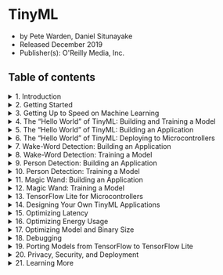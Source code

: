 # TinyML
- by Pete Warden, Daniel Situnayake
- Released December 2019
- Publisher(s): O'Reilly Media, Inc.

## Table of contents

<details>
  <summary>1. Introduction</summary>
    - Embedded Devices  
    - Changing Landscape  
</details>

<details>
  <summary>2. Getting Started</summary>
    - Who Is This Book Aimed At?  
    - What Hardware Do You Need?  
    - What Software Do You Need?  
    - What Do We Hope You’ll Learn?  
</details>


<details>
    <summary>3. Getting Up to Speed on Machine Learning</summary>                   
    - What Machine Learning Actually Is  
    - The Deep Learning Workflow  
    - Decide on a Goal  
    - Collect a Dataset  
    - Design a Model Architecture  
    - Train the Model  
    - Convert the Model  
    - Run Inference  
    - Evaluate and Troubleshoot  
    - Wrapping Up  
</details>

<details>
    <summary>4. The “Hello World” of TinyML: Building and Training a Model</summary>
    [src]((https://github.com/suzinee/TinyML/tree/master/ch4_hello_world/sine_model)  
    - What We’re Building  
    - Our Machine Learning Toolchain  
    - Python and Jupyter Notebooks  
    - Google Colaboratory  
    - TensorFlow and Keras  
    - Building Our Model  
    - Importing Dependencies  
    - Generating Data  
    - Splitting the Data  
    - Defining a Basic Model  
    - Training Our Model  
    - Training Metrics  
    - Graphing the History  
    - Improving Our Model  
    - Testing  
    - Converting the Model for TensorFlow Lite  
    - Converting to a C File  
    - Wrapping Up  
</details>

<details>
    <summary>5. The “Hello World” of TinyML: Building an Application</summary>
    - Walking Through the Tests  
    - Including Dependencies  
    - Setting Up the Test  
    - Getting Ready to Log Data  
    - Mapping Our Model  
    - Creating an AllOpsResolver  
    - Defining a Tensor Arena  
    - Creating an Interpreter  
    - Inspecting the Input Tensor  
    - Running Inference on an Input  
    - Reading the Output  
    - Running the Tests  
    - Project File Structure  
    - Walking Through the Source  
    - Starting with main_functions.cc  
    - Handling Output with output_handler.cc  
    - Wrapping Up main_functions.cc  
    - Understanding main.cc  
    - Running Our Application  
    - Wrapping Up  
</details>

<details>
    <summary>6. The “Hello World” of TinyML: Deploying to Microcontrollers</summary>
    - What Exactly Is a Microcontroller?  
    - Arduino  
    - Handling Output on Arduino  
    - Running the Example  
    - Making Your Own Changes  
    - SparkFun Edge  
    - Handling Output on SparkFun Edge  
    - Running the Example  
    - Testing the Program  
    - Viewing Debug Data  
    - Making Your Own Changes  
    - ST Microelectronics STM32F746G Discovery Kit  
    - Handling Output on STM32F746G  
    - Running the Example  
    - Making Your Own Changes  
    - Wrapping Up  
</details>

<details>
    <summary>7. Wake-Word Detection: Building an Application</summary>            
    - What We’re Building                                                         
    - Application Architecture                                                    
    - Introducing Our Model                                                       
    - All the Moving Parts                                                        
    - Walking Through the Tests                                                   
    - The Basic Flow                                                              
    - The Audio Provider                                                          
    - The Feature Provider                                                        
    - The Command Recognizer                                                      
    - The Command Responder                                                       
    - Listening for Wake Words                                                    
    - Running Our Application                                                     
    - Deploying to Microcontrollers                                               
    - Arduino                                                                     
    - SparkFun Edge                                                               
    - ST Microelectronics STM32F746G Discovery Kit                                
    - Wrapping Up                                                                 
</details>                                                                        
																				  
<details>                                                                         
    <summary>8. Wake-Word Detection: Training a Model</summary>                   
    - Training Our New Model                                                      
    - Training in Colab                                                           
    - Using the Model in Our Project                                              
    - Replacing the Model                                                         
    - Updating the Labels                                                         
    - Updating command_responder.cc                                               
    - Other Ways to Run the Scripts                                               
    - How the Model Works                                                         
    - Visualizing the Inputs                                                      
    - How Does Feature Generation Work?                                           
    - Understanding the Model Architecture                                        
    - Understanding the Model Output                                              
    - Training with Your Own Data                                                 
    - The Speech Commands Dataset                                                 
    - Training on Your Own Dataset                                                
    - How to Record Your Own Audio                                                
    - Data Augmentation                                                           
    - Model Architectures                                                         
    - Wrapping Up                                                                 
</details>                                                                        
																				  
<details>                                                                         
    <summary>9. Person Detection: Building an Application</summary>               
    - What We’re Building                                                         
    - Application Architecture                                                    
    - Introducing Our Model                                                       
    - All the Moving Parts                                                        
    - Walking Through the Tests                                                   
    - The Basic Flow                                                              
    - The Image Provider                                                          
    - The Detection Responder                                                     
    - Detecting People                                                            
    - Deploying to Microcontrollers                                               
    - Arduino                                                                     
    - SparkFun Edge                                                               
    - Wrapping Up                                                                 
</details>                                                                        
																				  
<details>                                                                         
    <summary>10. Person Detection: Training a Model</summary>                     
    - Picking a Machine                                                           
    - Setting Up a Google Cloud Platform Instance                                 
    - Training Framework Choice                                                   
    - Building the Dataset                                                        
    - Training the Model                                                          
    - TensorBoard                                                                 
    - Evaluating the Model                                                        
    - Exporting the Model to TensorFlow Lite                                      
    - Exporting to a GraphDef Protobuf File                                       
    - Freezing the Weights                                                        
    - Quantizing and Converting to TensorFlow Lite                                
    - Converting to a C Source File                                               
    - Training for Other Categories                                               
    - Understanding the Architecture                                              
    - Wrapping Up                                                                 
</details>                                                                        
																				  
																				  
<details>                                                                         
    <summary>11. Magic Wand: Building an Application</summary>                    
    - What We’re Building                                                         
    - Application Architecture                                                    
    - Introducing Our Model                                                       
    - All the Moving Parts                                                        
    - Walking Through the Tests                                                   
    - The Basic Flow                                                              
    - The Accelerometer Handler                                                   
    - The Gesture Predictor                                                       
    - The Output Handler                                                          
    - Detecting Gestures                                                          
    - Deploying to Microcontrollers                                               
    - Arduino                                                                     
    - SparkFun Edge                                                               
    - Wrapping Up                                                                 
</details>                                                                        
																				  
																				  
																				  
<details>                                                                         
    <summary>12. Magic Wand: Training a Model</summary>                           
    - Training a Model                                                            
    - Training in Colab                                                           
    - Other Ways to Run the Scripts                                               
    - How the Model Works                                                         
    - Visualizing the Input                                                       
    - Understanding the Model Architecture                                        
    - Training with Your Own Data                                                 
    - Capturing Data                                                              
    - Modifying the Training Scripts                                              
    - Training                                                                    
    - Using the New Model                                                         
    - Wrapping Up                                                                 
    - Learning Machine Learning                                                   
    - What’s Next                                                                 
</details>                                                                        
																				  
																				  
<details>                                                                         
    <summary>13. TensorFlow Lite for Microcontrollers</summary>                   
    - What Is TensorFlow Lite for Microcontrollers?                               
    - TensorFlow                                                                  
    - TensorFlow Lite                                                             
    - TensorFlow Lite for Microcontrollers                                        
    - Requirements                                                                
    - Why Is the Model Interpreted?                                               
    - Project Generation                                                          
    - Build Systems                                                               
    - Specializing Code                                                           
    - Makefiles                                                                   
    - Writing Tests                                                               
    - Supporting a New Hardware Platform                                          
    - Printing to a Log                                                           
    - Implementing DebugLog()                                                     
    - Running All the Targets                                                     
    - Integrating with the Makefile Build                                         
    - Supporting a New IDE or Build System                                        
    - Integrating Code Changes Between Projects and Repositories                  
    - Contributing Back to Open Source                                            
    - Supporting New Hardware Accelerators                                        
    - Understanding the File Format                                               
    - FlatBuffers                                                                 
    - Porting TensorFlow Lite Mobile Ops to Micro                                 
    - Separate the Reference Code                                                 
    - Create a Micro Copy of the Operator                                         
    - Port the Test to the Micro Framework                                        
    - Build a Bazel Test                                                          
    - Add Your Op to AllOpsResolver                                               
    - Build a Makefile Test                                                       
    - Wrapping Up                                                                 
</details>                                                                        
																				  
																				  
<details>                                                                         
    <summary>14. Designing Your Own TinyML Applications</summary>                 
    - The Design Process                                                          
    - Do You Need a Microcontroller, or Would a Larger Device Work?               
    - Understanding What’s Possible                                               
    - Follow in Someone Else’s Footsteps                                          
    - Find Some Similar Models to Train                                           
    - Look at the Data                                                            
    - Wizard of Oz-ing                                                            
    - Get It Working on the Desktop First                                         
</details>                                                                        
																				  
																				  
<details>                                                                         
    <summary>15. Optimizing Latency</summary>                                     
    - First Make Sure It Matters                                                  
    - Hardware Changes                                                            
    - Model Improvements                                                          
    - Estimating Model Latency                                                    
    - How to Speed Up Your Model                                                  
    - Quantization                                                                
    - Product Design                                                              
    - Code Optimizations                                                          
    - Performance Profiling                                                       
    - Optimizing Operations                                                       
    - Look for Implementations That Are Already Optimized                         
    - Write Your Own Optimized Implementation                                     
    - Taking Advantage of Hardware Features                                       
    - Accelerators and Coprocessors                                               
    - Contributing Back to Open Source                                            
    - Wrapping Up                                                                 
</details>                                                                        
																				  
																				  
<details>                                                                         
    <summary>16. Optimizing Energy Usage</summary>                                
    - Developing Intuition                                                        
    - Typical Component Power Usage                                               
    - Hardware Choice                                                             
    - Measuring Real Power Usage                                                  
    - Estimating Power Usage for a Model                                          
    - Improving Power Usage                                                       
    - Duty Cycling                                                                
    - Cascading Design                                                            
    - Wrapping Up                                                                 
</details>                                                                        
																				  
<details>                                                                         
    <summary>17. Optimizing Model and Binary Size</summary>                       
    - Understanding Your System’s Limits                                          
    - Estimating Memory Usage                                                     
    - Flash Usage                                                                 
    - RAM Usage                                                                   
    - Ballpark Figures for Model Accuracy and Size on Different Problems          
    - Speech Wake-Word Model                                                      
    - Accelerometer Predictive Maintenance Model                                  
    - Person Presence Detection                                                   
    - Model Choice                                                                
    - Reducing the Size of Your Executable                                        
    - Measuring Code Size                                                         
    - How Much Space Is Tensorflow Lite for Microcontrollers Taking?              
    - OpResolver                                                                  
    - Understanding the Size of Individual Functions                              
    - Framework Constants                                                         
    - Truly Tiny Models                                                           
    - Wrapping Up                                                                 
</details>                                                                        
																				  
																				  
																				  
<details>                                                                         
    <summary>18. Debugging</summary>                                              
    - Accuracy Loss Between Training and Deployment                               
    - Preprocessing Differences                                                   
    - Debugging Preprocessing                                                     
    - On-Device Evaluation                                                        
    - Numerical Differences                                                       
    - Are the Differences a Problem?                                              
    - Establish a Metric                                                          
    - Compare Against a Baseline                                                  
    - Swap Out Implementations                                                    
    - Mysterious Crashes and Hangs                                                
    - Desktop Debugging                                                           
    - Log Tracing                                                                 
    - Shotgun Debugging                                                           
    - Memory Corruption                                                           
    - Wrapping Up                                                                 
</details>                                                                        
																				  
<details>                                                                         
    <summary>19. Porting Models from TensorFlow to TensorFlow Lite</summary>      
    - Understand What Ops Are Needed                                              
    - Look at Existing Op Coverage in Tensorflow Lite                             
    - Move Preprocessing and Postprocessing into Application Code                 
    - Implement Required Ops if Necessary                                         
    - Optimize Ops                                                                
    - Wrapping Up                                                                 
</details>                                                                        
																				  
<details>                                                                         
    <summary>20. Privacy, Security, and Deployment</summary>                      
    - Privacy                                                                     
    - The Privacy Design Document                                                 
    - Using a PDD                                                                 
    - Security                                                                    
    - Protecting Models                                                           
    - Deployment                                                                  
    - Moving from a Development Board to a Product                                
    - Wrapping Up                                                                 
</details>                                                                        
																				  
<details>                                                                         
    <summary>21. Learning More</summary>                                          
    - The TinyML Foundation                                                       
    - SIG Micro                                                                   
    - The TensorFlow Website                                                      
    - Other Frameworks                                                            
    - Twitter                                                                     
    - Friends of TinyML                                                           
    - Wrapping Up                                                                 
    - A. Using and Generating an Arduino Library Zip                              
    - B. Capturing Audio on Arduino                                               
    - Index                                                                       
</details>																		  				